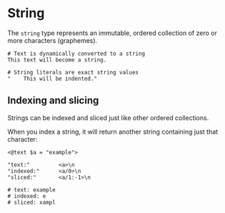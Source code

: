 # String

The `string` type represents an immutable, ordered collection of zero or more characters (graphemes).

```rant
# Text is dynamically converted to a string
This text will become a string.

# String literals are exact string values
"    This will be indented."
```

## Indexing and slicing

Strings can be indexed and sliced just like other ordered collections. 

When you index a string, it will return another string containing just that character:

```rant
<@text $a = "example">

"text:"         <a>\n
"indexed:"      <a/0>\n
"sliced:"       <a/1:-1>\n

# text: example
# indexed: e
# sliced: xampl
```